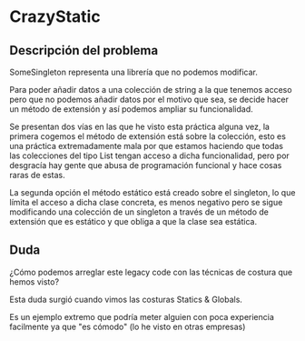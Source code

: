 
# CrazyStatic 

## Descripción del problema

SomeSingleton representa una librería que no podemos modificar.

Para poder añadir datos a una colección de string a la que tenemos acceso pero que no podemos añadir datos por el motivo que sea, se decide hacer un método de extensión y así podemos ampliar su funcionalidad.

Se presentan dos vías en las que he visto esta práctica alguna vez, la primera cogemos el método de extensión está sobre la colección, esto es una práctica extremadamente mala por que estamos haciendo que todas las colecciones del tipo List<string> tengan acceso a dicha funcionalidad, pero por desgracía hay gente que abusa de programación funcional y hace cosas raras de estas. 

La segunda opción el método estático está creado sobre el singleton, lo que límita el acceso a dicha clase concreta, es menos negativo pero se sigue modificando una colección de un singleton a través de un método de extensión que es estático y que obliga a que la clase sea estática.

## Duda

¿Cómo podemos arreglar este legacy code con las técnicas de costura que hemos visto?

Esta duda surgió cuando vimos las costuras Statics & Globals.

Es un ejemplo extremo que podría meter alguien con poca experiencia facilmente ya que "es cómodo" (lo he visto en otras empresas)
